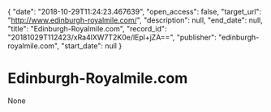 {
  "date": "2018-10-29T11:24:23.467639", 
  "open_access": false, 
  "target_url": "http://www.edinburgh-royalmile.com/", 
  "description": null, 
  "end_date": null, 
  "title": "Edinburgh-Royalmile.com", 
  "record_id": "20181029T112423/xRa4lXW7T2K0e/lEpl+jZA==", 
  "publisher": "edinburgh-royalmile.com", 
  "start_date": null
}

# Edinburgh-Royalmile.com

None